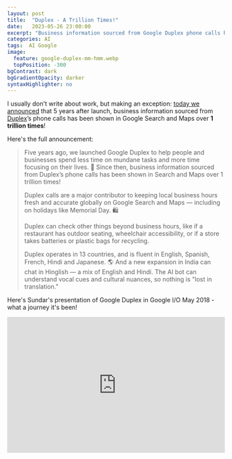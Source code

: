 ```yaml
---
layout: post
title:  "Duplex - A Trillion Times!"
date:   2023-05-26 23:00:00
excerpt: "Business information sourced from Google Duplex phone calls has been shown in Google Search and Maps over 1 trillion times!"
categories: AI
tags:  AI Google
image:
  feature: google-duplex-mm-hmm.webp
  topPosition: -300
bgContrast: dark
bgGradientOpacity: darker
syntaxHighlighter: no
---
```


I usually don't write about work, but making an exception: [today we announced](https://twitter.com/Google/status/1662228490387705861) that 5 years after launch, business information sourced from [Duplex](https://blog.research.google/2018/05/duplex-ai-system-for-natural-conversation.html?m=1)’s phone calls has been shown in Google Search and Maps over **1 trillion times**!

Here's the full announcement:

> Five years ago, we launched Google Duplex to help people and businesses spend less time on mundane tasks and more time focusing on their lives. 📱 Since then, business information sourced from Duplex’s phone calls has been shown in Search and Maps over 1 trillion times!
>
> Duplex calls are a major contributor to keeping local business hours fresh and accurate globally on Google Search and Maps — including on holidays like Memorial Day. 🛍️
>
> Duplex can check other things beyond business hours, like if a restaurant has outdoor seating, wheelchair accessibility, or if a store takes batteries or plastic bags for recycling.
>
> Duplex operates in 13 countries, and is fluent in English, Spanish, French, Hindi and Japanese. 🌎 And a new expansion in India can chat in Hinglish — a mix of English and Hindi. The AI bot can understand vocal cues and cultural nuances, so nothing is "lost in translation."

Here's Sundar's presentation of Google Duplex in Google I/O May 2018 - what a journey it's been!


<iframe width="100%" height="315" src="https://www.youtube.com/embed/ogfYd705cRs?start=2109" frameborder="0" allow="accelerometer; autoplay; encrypted-media; gyroscope; picture-in-picture" allowfullscreen></iframe>
